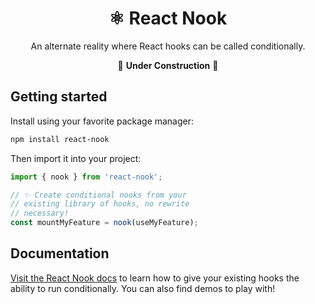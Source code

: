 <!-- automd:file src="../../README.md" -->

<div align="center">

# ⚛︎ React Nook

An alternate reality where React hooks can be called conditionally.

🚧 **Under Construction** 🚧

</div>

## Getting started

Install using your favorite package manager:

```sh
npm install react-nook
```

Then import it into your project:

```ts
import { nook } from 'react-nook';

// ✨ Create conditional nooks from your
// existing library of hooks, no rewrite
// necessary!
const mountMyFeature = nook(useMyFeature);
```

## Documentation

[Visit the React Nook docs](https://iwoplaza.dev/react-nook) to learn how to give your existing hooks the ability to run conditionally. You can also find demos to play with!

<!-- /automd -->